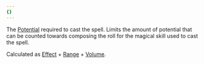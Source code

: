 ```yaml
---
{}
---
```

   
The [Potential](../Rolling%20Dice/Potential.md) required to cast the spell. Limits the amount of potential that can be counted towards composing the roll for the magical skill used to cast the spell.   
   
Calculated as [Effect](../Magic/Effect.md) + [Range](../Magic/Range.md) + [Volume](../Magic/Volume.md).
